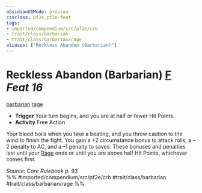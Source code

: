 ```yaml
---
obsidianUIMode: preview
cssclass: pf2e,pf2e-feat
tags:
- imported/compendium/src/pf2e/crb
- trait/class/barbarian
- trait/class/barbarian/rage
aliases: ["Reckless Abandon (Barbarian)"]
---
```

# Reckless Abandon (Barbarian)  [F](chapter-9-playing-the-game.md#Actions "Free Action") *Feat 16*  
[barbarian](rules/traits/barbarian.md)  [rage](rules/traits/rage.md)  

- **Trigger** Your turn begins, and you are at half or fewer Hit Points.
- **Activity** Free Action

Your blood boils when you take a beating, and you throw caution to the wind to finish the fight. You gain a +2 circumstance bonus to attack rolls, a –2 penalty to AC, and a –1 penalty to saves. These bonuses and penalties last until your [Rage](rules/actions/rage.md) ends or until you are above half Hit Points, whichever comes first.

*Source: Core Rulebook p. 93*  
%% #imported/compendium/src/pf2e/crb #trait/class/barbarian #trait/class/barbarian/rage %%